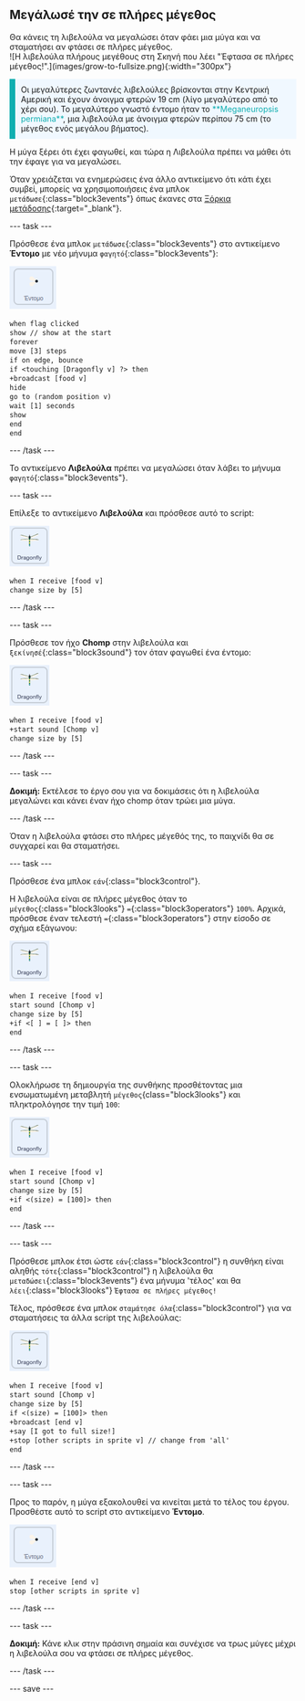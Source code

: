 ## Μεγάλωσέ την σε πλήρες μέγεθος

<div style="display: flex; flex-wrap: wrap">
<div style="flex-basis: 200px; flex-grow: 1; margin-right: 15px;">
Θα κάνεις τη λιβελούλα να μεγαλώσει όταν φάει μια μύγα και να σταματήσει αν φτάσει σε πλήρες μέγεθος.
</div>
<div>
![Η λιβελούλα πλήρους μεγέθους στη Σκηνή που λέει "Έφτασα σε πλήρες μέγεθος!".](images/grow-to-fullsize.png){:width="300px"}
</div>
</div>

<p style="border-left: solid; border-width:10px; border-color: #0faeb0; background-color: aliceblue; padding: 10px;">
Οι μεγαλύτερες ζωντανές λιβελούλες βρίσκονται στην Κεντρική Αμερική και έχουν άνοιγμα φτερών 19 cm (λίγο μεγαλύτερο από το χέρι σου). Το μεγαλύτερο γνωστό έντομο ήταν το <span style="color: #0faeb0">**Meganeuropsis permiana**</span>, μια λιβελούλα με άνοιγμα φτερών περίπου 75 cm (το μέγεθος ενός μεγάλου βήματος).</p>

Η μύγα ξέρει ότι έχει φαγωθεί, και τώρα η Λιβελούλα πρέπει να μάθει ότι την έφαγε για να μεγαλώσει.

Όταν χρειάζεται να ενημερώσεις ένα άλλο αντικείμενο ότι κάτι έχει συμβεί, μπορείς να χρησιμοποιήσεις ένα μπλοκ `μετάδωσε`{:class="block3events"} όπως έκανες στα [Ξόρκια μετάδοσης](https://projects.raspberrypi.org/en/projects/broadcasting-spells){:target="_blank"}.

--- task ---

Πρόσθεσε ένα μπλοκ `μετάδωσε`{:class="block3events"} στο αντικείμενο **Έντομο** με νέο μήνυμα `φαγητό`{:class="block3events"}:

![](images/fly-icon.png)

```blocks3
when flag clicked
show // show at the start
forever
move [3] steps
if on edge, bounce
if <touching [Dragonfly v] ?> then
+broadcast [food v]
hide
go to (random position v)
wait [1] seconds
show
end
end
```
--- /task ---

Το αντικείμενο **Λιβελούλα** πρέπει να μεγαλώσει όταν λάβει το μήνυμα `φαγητό`{:class="block3events"}.

--- task ---

Επίλεξε το αντικείμενο **Λιβελούλα** και πρόσθεσε αυτό το script:

![](images/dragonfly-icon.png)

```blocks3 
when I receive [food v]
change size by [5]
```

--- /task ---

--- task ---

Πρόσθεσε τον ήχο **Chomp** στην λιβελούλα και `ξεκίνησέ`{:class="block3sound"} τον όταν φαγωθεί ένα έντομο:

![](images/dragonfly-icon.png)

```blocks3 
when I receive [food v]
+start sound [Chomp v]
change size by [5]
```
--- /task ---

--- task ---

**Δοκιμή:** Εκτέλεσε το έργο σου για να δοκιμάσεις ότι η λιβελούλα μεγαλώνει και κάνει έναν ήχο chomp όταν τρώει μια μύγα.

--- /task ---

Όταν η λιβελούλα φτάσει στο πλήρες μέγεθός της, το παιχνίδι θα σε συγχαρεί και θα σταματήσει.

--- task ---

Πρόσθεσε ένα μπλοκ `εάν`{:class="block3control"}.

Η λιβελούλα είναι σε πλήρες μέγεθος όταν το `μέγεθος`{:class="block3looks"} `=`{:class="block3operators"} `100%`. Αρχικά, πρόσθεσε έναν τελεστή `=`{:class="block3operators"} στην είσοδο σε σχήμα εξάγωνου:

![](images/dragonfly-icon.png)

```blocks3
when I receive [food v]
start sound [Chomp v]
change size by [5]
+if <[ ] = [ ]> then
end
```
--- /task ---

--- task ---

Ολοκλήρωσε τη δημιουργία της συνθήκης προσθέτοντας μια ενσωματωμένη μεταβλητή `μέγεθος`{class="block3looks"} και πληκτρολόγησε την τιμή `100`:

![](images/dragonfly-icon.png)

```blocks3
when I receive [food v]
start sound [Chomp v]
change size by [5]
+if <(size) = [100]> then
end
```
--- /task ---

--- task ---

Πρόσθεσε μπλοκ έτσι ώστε `εάν`{:class="block3control"} η συνθήκη είναι αληθής `τότε`{:class="block3control"} η λιβελούλα θα `μεταδώσει`{:class="block3events"} ένα μήνυμα 'τέλος' και θα `λέει`{:class="block3looks"} `Έφτασα σε πλήρες μέγεθος!`

Τέλος, πρόσθεσε ένα μπλοκ `σταμάτησε όλα`{:class="block3control"} για να σταματήσεις τα άλλα script της λιβελούλας:

![](images/dragonfly-icon.png)

```blocks3
when I receive [food v]
start sound [Chomp v]
change size by [5]
if <(size) = [100]> then
+broadcast [end v]
+say [I got to full size!]
+stop [other scripts in sprite v] // change from 'all'
end
```
--- /task ---

--- task ---

Προς το παρόν, η μύγα εξακολουθεί να κινείται μετά το τέλος του έργου. Προσθέστε αυτό το script στο αντικείμενο **Έντομο**.

![](images/fly-icon.png)

```blocks3
when I receive [end v]
stop [other scripts in sprite v]
```

--- /task ---

--- task ---

**Δοκιμή:** Κάνε κλικ στην πράσινη σημαία και συνέχισε να τρως μύγες μέχρι η λιβελούλα σου να φτάσει σε πλήρες μέγεθος.

--- /task ---

--- save ---
